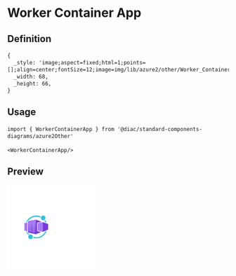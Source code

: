 # Worker Container App

## Definition

```
{
  _style: 'image;aspect=fixed;html=1;points=[];align=center;fontSize=12;image=img/lib/azure2/other/Worker_Container_App.svg;strokeColor=none;',
  _width: 68,
  _height: 66,
}
```

## Usage

```
import { WorkerContainerApp } from '@diac/standard-components-diagrams/azure2Other'

<WorkerContainerApp/>
```

## Preview

<img src="./worker-container-app.png" width="200"/>
